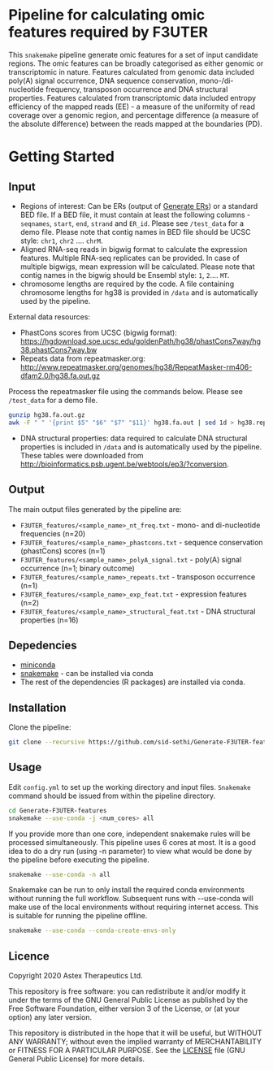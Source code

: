 # Pipeline for calculating omic features required by F3UTER

This `snakemake` pipeline generate omic features for a set of input candidate regions. The omic features can be broadly categorised as either genomic or transcriptomic in nature. Features calculated from genomic data included poly(A) signal occurrence, DNA sequence conservation, mono-/di-nucleotide frequency, transposon occurrence and DNA structural properties. Features calculated from transcriptomic data included entropy efficiency of the mapped reads (EE) - a measure of the uniformity of read coverage over a genomic region, and percentage difference (a measure of the absolute difference) between the reads mapped at the boundaries (PD).

# Getting Started

## Input

- Regions of interest: Can be ERs (output of [Generate ERs](https://github.com/sid-sethi/Generate-ERs)) or a standard BED file. If a BED file, it must contain at least the following columns - `seqnames`, `start`, `end`, `strand` and `ER_id`. Please see `/test_data` for a demo file. Please note that contig names in BED file should be UCSC style: `chr1`, `chr2` .... `chrM`.
- Aligned RNA-seq reads in bigwig format to calculate the expression features. Multiple RNA-seq replicates can be provided. In case of multiple bigwigs, mean expression will be calculated. Please note that contig names in the bigwig should be Ensembl style: `1`, `2`.... `MT`.
- chromosome lengths are required by the code. A file containing chromosome lengths for hg38 is provided in `/data` and is automatically used by the pipeline.

External data resources:
- PhastCons scores from UCSC (bigwig format): https://hgdownload.soe.ucsc.edu/goldenPath/hg38/phastCons7way/hg38.phastCons7way.bw
- Repeats data from repeatmasker.org: http://www.repeatmasker.org/genomes/hg38/RepeatMasker-rm406-dfam2.0/hg38.fa.out.gz

Process the repeatmasker file using the commands below. Please see `/test_data` for a demo file.
```bash
gunzip hg38.fa.out.gz
awk -F " " '{print $5" "$6" "$7" "$11}' hg38.fa.out | sed 1d > hg38.repeatMasker.mod.fa.out
```
- DNA structural properties: data required to calculate DNA structural properties is included in `/data` and is automatically used by the pipeline. These tables were downloaded from http://bioinformatics.psb.ugent.be/webtools/ep3/?conversion.

## Output

The main output files generated by the pipeline are:

- `F3UTER_features/<sample_name>_nt_freq.txt` - mono- and di-nucleotide frequencies (n=20)
- `F3UTER_features/<sample_name>_phastcons.txt` - sequence conservation (phastCons) scores (n=1)
- `F3UTER_features/<sample_name>_polyA_signal.txt` - poly(A) signal occurrence (n=1; binary outcome)
- `F3UTER_features/<sample_name>_repeats.txt` - transposon occurrence (n=1)
- `F3UTER_features/<sample_name>_exp_feat.txt` - expression features (n=2)
- `F3UTER_features/<sample_name>_structural_feat.txt` - DNA structural properties (n=16)

## Depedencies

- [miniconda](https://conda.io/miniconda.html)
- [snakemake](http://snakemake.readthedocs.io/en/latest/) - can be installed via conda
- The rest of the dependencies (R packages) are installed via conda.

## Installation

Clone the pipeline:

```bash
git clone --recursive https://github.com/sid-sethi/Generate-F3UTER-features.git
```

## Usage

Edit `config.yml` to set up the working directory and input files. `Snakemake` command should be issued from within the pipeline directory.

```bash
cd Generate-F3UTER-features
snakemake --use-conda -j <num_cores> all
```
If you provide more than one core, independent snakemake rules will be processed simultaneously. This pipeline uses 6 cores at most. It is a good idea to do a dry run (using -n parameter) to view what would be done by the pipeline before executing the pipeline.

```bash
snakemake --use-conda -n all
```
Snakemake can be run to only install the required conda environments without running the full workflow. Subsequent runs with --use-conda will make use of the local environments without requiring internet access. This is suitable for running the pipeline offline.

```bash
snakemake --use-conda --conda-create-envs-only
```

## Licence

Copyright 2020 Astex Therapeutics Ltd.

This repository is free software: you can redistribute it and/or modify it under the terms of the GNU General Public License as published by the Free Software Foundation, either version 3 of the License, or (at your option) any later version.

This repository is distributed in the hope that it will be useful, but WITHOUT ANY WARRANTY; without even the implied warranty of MERCHANTABILITY or FITNESS FOR A PARTICULAR PURPOSE. See the [LICENSE](LICENSE) file (GNU General Public License) for more details.
